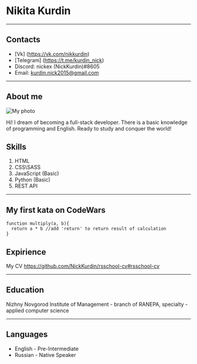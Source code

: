 # Nikita Kurdin
*****
## Contacts
* [Vk] (https://vk.com/nikkurdin)
* [Telegram] (https://t.me/kurdin_nick)
* Discord: nickex (NickKurdin)#8605
* Email: kurdin.nick2015@gmail.com

*****
## About me

![My photo](‪C:\Users\nickex\Desktop\avatar.jpg "It's me")

Hi! I dream of becoming a full-stack developer. There is a basic knowledge of programming and English. Ready to study and conquer the world!

## Skills
1. HTML
2. CSS\SASS
3. JavaScript (Basic)
4. Python (Basic)
5. REST API

*****
## My first kata on CodeWars
```
function multiply(a, b){
  return a * b //add 'return' to return result of calculation
}
``` 
## Expirience
My CV 
https://github.com/NickKurdin/rsschool-cv#rsschool-cv

*****
## Education
Nizhny Novgorod Institute of Management - branch of RANEPA, specialty - applied computer science

*****
## Languages
* English - Pre-Intermediate
* Russian - Native Speaker